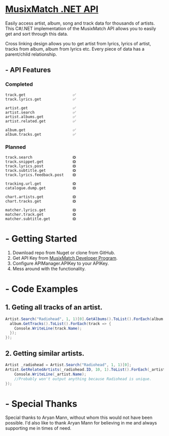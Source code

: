 # [MusixMatch .NET API](http://www.aryanmann.com/project/musixmatchapi)
Easily access artist, album, song and track data for thousands of artists. This C#/.NET implementation of the MusixMatch API allows you to easily get and sort through this data.

Cross linking design allows you to get artist from lyrics, lyrics of artist, tracks from album, album from lyrics etc. Every piece of data has a parent/child relationship.

## - API Features

### Completed
    track.get                     ✅
    track.lyrics.get              ✅
    
    artist.get                    ✅
    artist.search                 ✅
    artist.albums.get             ✅
    artist.related.get            ✅
            
    album.get                     ✅
    album.tracks.get              ✅
            
### Planned
    track.search                  ❎
    track.snippet.get             ❎
    track.lyrics.post             ❎
    track.subtitle.get            ❎
    track.lyrics.feedback.post    ❎

    tracking.url.get              ❎
    catalogue.dump.get            ❎

    chart.artists.get             ❎
    chart.tracks.get              ❎

    matcher.lyrics.get            ❎
    matcher.track.get             ❎
    matcher.subtitle.get          ❎
            
# - Getting Started
1. Download repo from Nuget or clone from GitHub.
2. Get API Key from [MusixMatch Developer Program](https://developer.musixmatch.com/).
3. Configure APIManager.APIKey to your APIKey.
4. Mess around with the functionality.

# - Code Examples
	
## 1. Geting all tracks of an artist. 
~~~~cs
Artist.Search("Radiohead", 1, 1)[0].GetAlbums().ToList().ForEach(album => {
  album.GetTracks().ToList().ForEach(track => {
    Console.WriteLine(track.Name);
  });
});
~~~~
## 2. Getting similar artists.
~~~~cs
Artist _radiohead = Artist.Search("Radiohead", 1, 1)[0];
Artist.GetRelatedArtists(_radiohead.ID, 10, 1).ToList().ForEach(_artist => {
    Console.WriteLine(_artist.Name); 
    //Probably won't output anything because Radiohead is unique.
});
~~~~

# - Special Thanks
Special thanks to Aryan Mann, without whom this would not have been possible. I'd also like to thank Aryan Mann for believing in me and always supporting me in times of need. 
